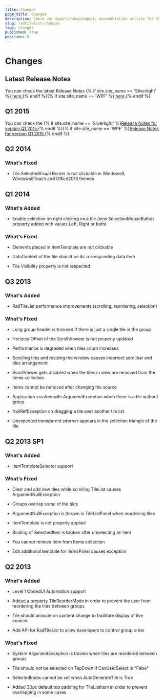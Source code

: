 ```yaml
---
title: Changes
page_title: Changes
description: Check our &quot;Changes&quot; documentation article for the RadTileList WPF control.
slug: radtilelist-changes
tags: changes
published: True
position: 0
---
```


# Changes



## Latest Release Notes

You can check the latest Release Notes
{% if site.site_name == 'Silverlight' %}[ here.](http://www.telerik.com/products/silverlight/whats-new/release_notes.aspx){% endif %}{% if site.site_name == 'WPF' %}[ here.](http://www.telerik.com/products/wpf/whats-new/release-history.aspx){% endif %}

## Q1 2015

You can check the {% if site.site_name == 'Silverlight' %}[Release Notes for version Q1 2015.](http://www.telerik.com/support/whats-new/silverlight/release-history/ui-for-silverlight-q1-2015){% endif %}{% if site.site_name == 'WPF' %}[Release Notes for version Q1 2015.](http://www.telerik.com/support/whats-new/wpf/release-history/ui-for-wpf-q1-2015){% endif %}

## Q2 2014
	  
### What's Fixed
			

* Tile SelectedVisual Border is not clickable in Windows8, Windows8Touch and Office2013 themes
				  

## Q1 2014
      
### What's Added
            

* Enable selection on right clicking on a tile (new SelectionMouseButton property added with values Left, Right or both)
                  
### What's Fixed
            

* Elements placed in ItemTemplate are not clickable
         

* DataContext of the tile should be its corresponding data item
         

* Tile Visibility property is not respected
                

## Q3 2013
      
### What's Added
            

* RadTileList performance improvements (scrolling, reordering, selection)
                
### What's Fixed
            

* Long group header is trimmed if there is just a single tile in the group
         

* HorizotalOffset of the ScrollVieweer is not properly updated
 

* Performance is degraded when tiles count increases
 

* Scrolling tiles and resizing the window causes incorrect scrollbar and tiles arrangement
 

* ScrollViewer gets disabled when the tiles in view are removed from the items collection
 

* Items cannot be removed after changing the source
 

* Application crashes with ArgumentException when there is a tile without group
 

* NullRefException on dragging a tile over another tile list
 

* Unexpected transparent adorner appears in the selection triangle of the tile
                

## Q2 2013 SP1
      
### What's Added
            

* ItemTemplateSelector support
                
### What's Fixed
            

* Clear and add new tiles while scrolling TileList causes ArgumentNullException
 

* Groups overlap some of the tiles
 

* ArgumentNullException is thrown in TileListPanel when reordering tiles
 

* ItemTemplate is not properly applied
 

* Binding of SelectedItem is broken after unselecting an item
 

* You cannot remove item from Items collection
 

* Edit additional template for ItemsPanel causes exception
 

## Q2 2013
      
### What's Added
            

* Level 1 CodedUI Automation support
 

* Added a property TileReorderMode in order to prevent the user from reordering the tiles between groups
 

* Tile should animate on content change to facilitate display of live content
 

* Add API for RadTileList to allow developers to control group order
                
### What's Fixed
            

* System.ArgumentException is thrown when tiles are reordered between groups
 

* Tile should not be selected on TapDown if CanUserSelect is "False"
 

* SelectedIndex cannot be set when AutoGenerateTile is True
 

* Added 30px default top padding for TileListItem in order to prevent overlapping in some cases
                
